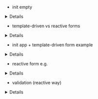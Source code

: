 - init empty

<details>

```js
git switch --orphan test4
New-Item .gitignore
New-Item README.md
mkdir test4
cd test4
ng new form --directory ./
git commit --allow-empty -m "Initial"
git push -u origin test3

```

</details>

- template-driven vs reactive forms

<details>

- forms state
  ![Alt text](test4/src/readmeAssets/TDFvsRF/formState.png)
- form model
  ![Alt text](test4/src/readmeAssets/TDFvsRF/formModel.png)
- template-driven forms
  ![Alt text](test4/src/readmeAssets/TDFvsRF/templateDrivenForm.png)
- reactive Forms
  ![Alt text](test4/src/readmeAssets/TDFvsRF/reactiveForms.png)
- directives
  ![Alt text](test4/src/readmeAssets/TDFvsRF/formDirectives.png)
- directives TDF vs RFM
  ![Alt text](test4/src/readmeAssets/TDFvsRF/formDirectivesVs.png)
- basic HTML form
  ![Alt text](test4/src/readmeAssets/TDFvsRF/basicHTMLForm.png)
- basic template-driven forms
  ![Alt text](test4/src/readmeAssets/TDFvsRF/TDForms.png)
- basic reactive forms
  ![Alt text](test4/src/readmeAssets/TDFvsRF/RForms.png)

</details>

- init app + template-driven form example

<details>

```js
// add components
ng g c views/home/welcome --flat --skip-tests --inline-style --dry-run
ng g c views/error-page/page-not-found --flat --skip-tests --inline-style --inline-template --dry-run
ng g c views/customers/customer --flat --skip-tests --inline-style --dry-run
// add routing
ng generate module app-routing --flat --module=app
```

### angular template-driven form example

![Alt text](test4/src/readmeAssets/TDFvsRF/tdf-example.png)

</details>

- reactive form e.g.

<details>

- reactive forms
  ![Alt text](test4/src/readmeAssets/RFModel/reactiveForm.png)
- create a formGroup
  ![Alt text](test4/src/readmeAssets/RFModel/createFormGroup.png)

```js
// add component
ng g c views/clients/client --flat --skip-tests --inline-style --dry-run
```

- binding form model
  ![Alt text](test4/src/readmeAssets/RFModel/bindFormGroup.png)
- accessing form model properties
  ![Alt text](test4/src/readmeAssets/RFModel/formGroupAccessing.png)

- setValue(require all fields)
  ![Alt text](test4/src/readmeAssets/RFModel/setPatchValue.png)
- patchValue(accepts a piece of data)
  ![Alt text](test4/src/readmeAssets/RFModel/patchValue.png)

---

- formBuilder
  ![Alt text](test4/src/readmeAssets/RFModel/formBuilder.png)
- formBuilder steps
  ![Alt text](test4/src/readmeAssets/RFModel/formBuilderSteps.png)
- formBuilder formControl syntax
  ![Alt text](test4/src/readmeAssets/RFModel/formControlSyntax.png)

</details>

- validation (reactive way)

<details>

- overview
  ![Alt text](test4/src/readmeAssets/validation/validation.png)
- create FormControls
  ![Alt text](test4/src/readmeAssets/validation/formControls.png)
- setting built-in validation rules
  ![Alt text](test4/src/readmeAssets/validation/validationSettings.png)
- runtime rules validation
  ![Alt text](test4/src/readmeAssets/validation/runtimeValidation.png)
- conditional validation (runtime)
  ![Alt text](test4/src/readmeAssets/validation/dynamicValidation.png)
- custom validation rules
  ![Alt text](test4/src/readmeAssets/validation/customValidation.png)
- custom validation code
  ![Alt text](test4/src/readmeAssets/validation/customValidationCode.png)

### basic validation

![Alt text](test4/src/readmeAssets/validation/basic-custom-validation.png)

- custom validator with parameters
  ![Alt text](test4/src/readmeAssets/validation/validatorWithParams.png)
- custom validator with parameters (code)
  ![Alt text](test4/src/readmeAssets/validation/validatorWithParams.png)
- cross-field validation nested formGroup
  ![Alt text](test4/src/readmeAssets/validation/crossFieldValidation.png)

</details>
